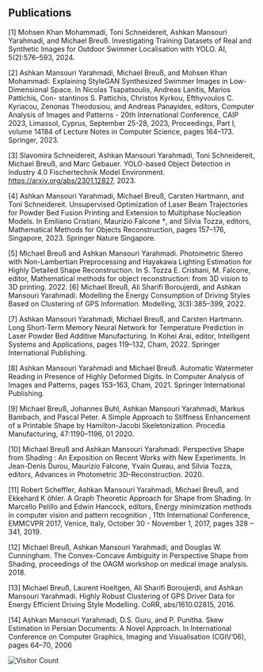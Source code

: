 ## Publications


[1] Mohsen Khan Mohammadi, Toni Schneidereit, Ashkan Mansouri Yarahmadi, and Michael Breuß. Investigating Training Datasets of Real and Synthetic Images for Outdoor Swimmer Localisation with YOLO. AI, 5(2):576–593, 2024.

[2] Ashkan Mansouri Yarahmadi, Michael Breuß, and Mohsen Khan Mohammadi. Explaining StyleGAN Synthesized Swimmer Images in Low-Dimensional Space. In Nicolas Tsapatsoulis, Andreas Lanitis, Marios Pattichis, Con- stantinos S. Pattichis, Christos Kyrkou, Efthyvoulos C. Kyriacou, Zenonas Theodosiou, and Andreas Panayides, editors, Computer Analysis of Images and Patterns - 20th International Conference, CAIP 2023, Limassol, Cyprus, September 25-28, 2023, Proceedings, Part I, volume 14184 of Lecture Notes in Computer Science, pages 164–173. Springer, 2023.

[3] Slavomira Schneidereit, Ashkan Mansouri Yarahmadi, Toni Schneidereit, Michael Breuß, and Marc Gebauer. YOLO-based Object Detection in Industry 4.0 Fischertechnik Model Environment. https://arxiv.org/abs/2301.12827, 2023.

[4] Ashkan Mansouri Yarahmadi, Michael Breuß, Carsten Hartmann, and Toni Schneidereit. Unsupervised Optimization of Laser Beam Trajectories for Powder Bed Fusion Printing and Extension to Multiphase Nucleation Models. In Emiliano Cristiani, Maurizio Falcone †, and Silvia Tozza, editors, Mathematical Methods for Objects Reconstruction, pages 157–176, Singapore, 2023. Springer Nature Singapore.

[5] Michael Breuß and Ashkan Mansouri Yarahmadi. Photometric Stereo with Non-Lambertian Preprocessing and Hayakawa Lighting Estimation for Highly Detailed Shape Reconstruction. In S. Tozza E. Cristiani, M. Falcone, editor, Mathematical methods for object reconstruction: from 3D vision to 3D printing. 2022.
[6] Michael Breuß, Ali Sharifi Boroujerdi, and Ashkan Mansouri Yarahmadi. Modelling the Energy Consumption of Driving Styles Based on Clustering of GPS Information. Modelling, 3(3):385–399, 2022.

[7] Ashkan Mansouri Yarahmadi, Michael Breuß, and Carsten Hartmann. Long Short-Term Memory Neural Network for Temperature Prediction in Laser Powder Bed Additive Manufacturing. In Kohei Arai, editor, Intelligent Systems and Applications, pages 119–132, Cham, 2022. Springer International Publishing.

[8] Ashkan Mansouri Yarahmadi and Michael Breuß. Automatic Watermeter Reading in Presence of Highly Deformed Digits. In Computer Analysis of Images and Patterns, pages 153–163, Cham, 2021. Springer International Publishing.

[9] Michael Breuß, Johannes Buhl, Ashkan Mansouri Yarahmadi, Markus Bambach, and Pascal Peter. A Simple Approach to Stiffness Enhancement of a Printable Shape by Hamilton-Jacobi Skeletonization. Procedia Manufacturing, 47:1190–1196, 01 2020.

[10] Michael Breuß and Ashkan Mansouri Yarahmadi. Perspective Shape from Shading : An Exposition on Recent Works with New Experiments. In Jean-Denis Durou, Maurizio Falcone, Yvain Queau, and Silvia Tozza, editors, Advances in Photometric 3D-Reconstruction. 2020.

[11] Robert Scheffler, Ashkan Mansouri Yarahmadi, Michael Breuß, and Ekkehard K ̈ohler. A Graph Theoretic Approach for Shape from Shading. In Marcello Pelillo and Edwin Hancock, editors, Energy minimization methods in computer vision and pattern recognition , 11th International Conference, EMMCVPR 2017, Venice, Italy, October 30 - November 1, 2017, pages 328 – 341, 2019.

[12] Michael Breuß, Ashkan Mansouri Yarahmadi, and Douglas W. Cunningham. The Convex-Concave Ambiguity in Perspective Shape from Shading, proceedings of the OAGM workshop on medical image analysis. 2018.

[13] Michael Breuß, Laurent Hoeltgen, Ali Sharifi Boroujerdi, and Ashkan Mansouri Yarahmadi. Highly Robust Clustering of GPS Driver Data for Energy Efficient Driving Style Modelling. CoRR, abs/1610.02815, 2016.

[14] Ashkan Mansouri Yarahmadi, D.S. Guru, and P. Punitha. Skew Estimation in Persian Documents: A Novel Approach. In International Conference on Computer Graphics, Imaging and Visualisation (CGIV’06), pages 64–70, 2006

![Visitor Count](https://komarev.com/ghpvc/?username=ashkanmy&color=blue)

